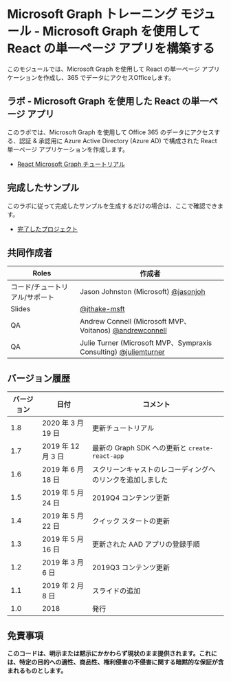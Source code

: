 # <a name="microsoft-graph-training-module---build-react-single-page-apps-with-microsoft-graph"></a>Microsoft Graph トレーニング モジュール - Microsoft Graph を使用して React の単一ページ アプリを構築する

このモジュールでは、Microsoft Graph を使用して React の単一ページ アプリケーションを作成し、365 でデータにアクセスOfficeします。

## <a name="lab---react-single-page-apps-with-the-microsoft-graph"></a>ラボ - Microsoft Graph を使用した React の単一ページ アプリ

このラボでは、Microsoft Graph を使用して Office 365 のデータにアクセスする、認証 & 承認用に Azure Active Directory (Azure AD) で構成された React 単一ページ アプリケーションを作成します。

- [React Microsoft Graph チュートリアル](https://docs.microsoft.com/graph/training/react-tutorial)

## <a name="completed-sample"></a>完成したサンプル

このラボに従って完成したサンプルを生成するだけの場合は、ここで確認できます。

- [完了したプロジェクト](demo)

## <a name="contributors"></a>共同作成者

|           Roles           |                                           作成者                                           |
| ------------------------- | --------------------------------------------------------------------------------------------- |
| コード/チュートリアル/サポート | Jason Johnston (Microsoft) [@jasonjoh](//github.com/jasonjoh)                                 |
| Slides                    | [@jthake-msft](//github.com/jthake-msft)                             |
| QA                        | Andrew Connell (Microsoft MVP、Voitanos) [@andrewconnell](//github.com/andrewconnell)         |
| QA                        | Julie Turner (Microsoft MVP、Sympraxis Consulting) [@juliemturner](//github.com/juliemturner) |

## <a name="version-history"></a>バージョン履歴

| バージョン |       日付       |              コメント              |
| ------- | ---------------- | ---------------------------------- |
| 1.8     | 2020 年 3 月 19 日   | 更新チュートリアル                   |
| 1.7     | 2019 年 12 月 3 日 | 最新の Graph SDK への更新と `create-react-app` |
| 1.6     | 2019 年 6 月 18 日    | スクリーンキャストのレコーディングへのリンクを追加しました |
| 1.5     | 2019 年 5 月 24 日     | 2019Q4 コンテンツ更新             |
| 1.4     | 2019 年 5 月 22 日     | クイック スタートの更新                 |
| 1.3     | 2019 年 5 月 16 日     | 更新された AAD アプリの登録手順 |
| 1.2     | 2019 年 3 月 6 日    | 2019Q3 コンテンツ更新             |
| 1.1     | 2019 年 2 月 8 日 | スライドの追加                       |
| 1.0     | 2018             | 発行                          |

## <a name="disclaimer"></a>免責事項

**このコードは、明示または黙示にかかわらず現状のまま提供されます。これには、特定の目的への適性、商品性、権利侵害の不侵害に関する暗黙的な保証が含まれるものとします。**

